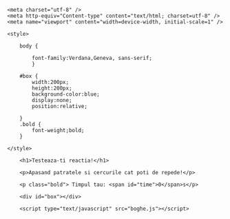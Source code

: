 
<!doctype html>
<html>
<head>
    <title>Iar</title>

    <meta charset="utf-8" />
    <meta http-equiv="Content-type" content="text/html; charset=utf-8" />
    <meta name="viewport" content="width=device-width, initial-scale=1" />
	
	<style>
	
		body {
			
			font-family:Verdana,Geneva, sans-serif;
			}
		
		#box {
			width:200px;
			height:200px;
			background-color:blue;
			display:none;
			position:relative;
			
		}
		.bold {
			font-weight;bold;
		}
	
	</style>
	

</head>
<body>

		<h1>Testeaza-ti reactia!</h1>

		<p>Apasand patratele si cercurile cat poti de repede!</p>
		
		<p class="bold"> Timpul tau: <span id="time">0</span>s</p>
		
		<div id="box"></div>
		
		<script type="text/javascript" src="boghe.js"></script>
	
	
</body>
</html>










